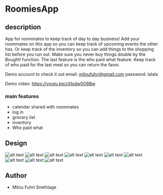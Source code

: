 # RoomiesApp
## description
App for roommates to keep track of day to day business! Add your roommates on this app so you can keep track of upcoming events the other has. Or keep track of the inventory so you can add things to the shopping list before you run out. Make sure you never buy things double by the Bought! function. The last feature is the who paid what feature. Keep track of who paid for the last meal so you can return the favor.

Demo account to check it out email: miloufuhri@gmail.com password: lalala

Demo video: https://youtu.be/cXIxdw0O6Bw

### main features
* calendar shared with roommates
* log in 
* grocery list
* inventory
* Who paid what

## Design
![alt text](https://github.com/miloucarmen/AppProject/blob/master/DOCS/Screenshots/Schermafbeelding%202018-06-28%20om%2020.15.31.png)
![alt text](https://github.com/miloucarmen/AppProject/blob/master/DOCS/Screenshots/Schermafbeelding%202018-06-28%20om%2020.01.26.png)
![alt text](https://github.com/miloucarmen/AppProject/blob/master/DOCS/Screenshots/Schermafbeelding%202018-06-28%20om%2020.04.36.png) 
![alt text](https://github.com/miloucarmen/AppProject/blob/master/DOCS/Screenshots/Schermafbeelding%202018-06-28%20om%2020.04.44.png)
![alt text](https://github.com/miloucarmen/AppProject/blob/master/DOCS/Screenshots/Schermafbeelding%202018-06-28%20om%2020.04.15.png)
![alt text](https://github.com/miloucarmen/AppProject/blob/master/DOCS/Screenshots/Schermafbeelding%202018-06-28%20om%2020.04.21.png)
![alt text](https://github.com/miloucarmen/AppProject/blob/master/DOCS/Screenshots/Schermafbeelding%202018-06-28%20om%2020.01.15.png) 
![alt text](https://github.com/miloucarmen/AppProject/blob/master/DOCS/Screenshots/Schermafbeelding%202018-06-28%20om%2020.01.33.png) 
![alt text](https://github.com/miloucarmen/AppProject/blob/master/DOCS/Screenshots/Schermafbeelding%202018-06-28%20om%2020.02.20.png)
![alt text](https://github.com/miloucarmen/AppProject/blob/master/DOCS/Screenshots/Schermafbeelding%202018-06-28%20om%2020.03.59.png) 

## Author
* Milou Fuhri Snethlage
